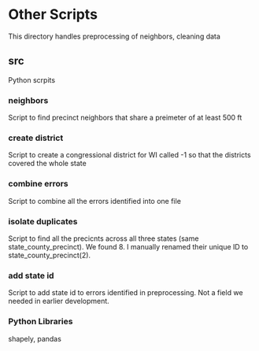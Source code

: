 # Other Scripts
This directory handles preprocessing of neighbors, cleaning data

## src
Python scrpits

### neighbors
Script to find precinct neighbors that share a preimeter of at least 500 ft

### create district
Script to create a congressional district for WI called -1 so that the districts covered the whole state

### combine errors
Script to combine all the errors identified into one file

### isolate duplicates
Script to find all the precicnts across all three states (same state_county_precinct). We found 8. I manually renamed their unique ID to state_county_precinct(2).

### add state id
Script to add state id to errors identified in preprocessing. Not a field we needed in earlier development.

### Python Libraries
shapely, pandas
